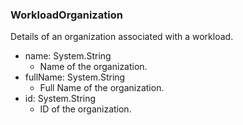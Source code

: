 ### WorkloadOrganization
Details of an organization associated with a workload.

- name: System.String
  - Name of the organization.
- fullName: System.String
  - Full Name of the organization.
- id: System.String
  - ID of the organization.
